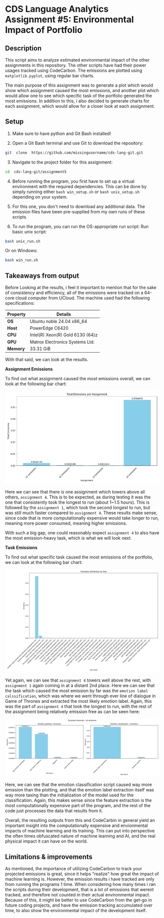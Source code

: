 # CDS Language Analytics Assignment #5: Environmental Impact of Portfolio

## Description
This script aims to analyze estimated environmental impact of the other assignments in this repository. The other scripts have had their power usages tracked using CodeCarbon. The emissions are plotted using `matplotlib.pyplot`, using regular bar charts.

The main purpose of this assignment was to generate a plot which would show which assignment caused the most emissions, and another plot which would allow one to see which specific task of the portfolio generated the most emissions. In addition to this, i also decided to generate charts for each assignment, which would allow for a closer look at each assignment.

## Setup

1. Make sure to have python and Git Bash installed!

2. Open a Git Bash terminal and use Git to download the repository:
```sh
git  clone  https://github.com/missingusername/cds-lang-git.git
```
3. Navigate to the project folder for this assignment:
```sh
cd  cds-lang-git/assignment5
```
4. Before running the program, you first have to set up a virtual environment with the required dependencies. This can be done by simply running either  `bash win_setup.sh`  or  `bash unix_setup.sh`  depending on your system.

5. For this one, you don't need to download any additional data. The emission files have been pre-supplied from my own runs of these scripts.

6. To run the program, you can run the OS-appropriate run script:
Run basic unix script:
```sh
bash unix_run.sh
```
Or on Windows:
```sh
bash win_run.sh
```

## Takeaways from output
Before Looking at the results, i feel it important to mention that for the sake of consistency and efficiency, all of the emissions were tracked on a 64-core cloud computer from UCloud. The machine used had the following specifications:

| **Property**  | **Details**                           |
|---------------|---------------------------------------|
| **OS**        | Ubuntu noble 24.04 x86_64             |
| **Host**      | PowerEdge C6420                       |
| **CPU**       | Intel(R) Xeon(R) Gold 6130 (64)z      |
| **GPU**       | Matrox Electronics Systems Ltd.       |
| **Memory**    | 33.31 GiB                             |

With that said, we can look at the results.

**Assignment Emissions**

To find out what assignment caused the most emissions overall, we can look at the following bar chart:

![Assignment Emissions](out/assignment_emissions.png)

Here we can see that there is one assignment which towers above all others, `assignment 4`. This is to be expected, as during testing it was the one that consistently took the longest to run (about 1~1.5 hours). This is followed by the `assignment 1`, which took the second longest to run, but was still much faster compared to `assignment 4`. These results make sense, since code that is more computationally expensive would take longer to run, meaning more power consumed, meaning higher emissions.

With such a big gap, one could reasonably expect `assignment 4` to also have the most emission-heavy task, which is what we will look next.

**Task Emissions**

To find out what specific task caused the most emissions of the portfolio, we can look at the following bar chart:

![Assignment Emissions](out/all_task_emissions.png)

Yet again, we can see that `assignment 4` towers well above the rest, with `assignment 1` again coming in at a distant 2nd place. Here we can see that the task which caused the most emission by far was the `emotion label calssification`, which was where we went through ever line of dialogue in Game of Thrones and extracted the most likely emotion label. Again, this was the part of `assignment 4` that took the longest to run, with the rest of the assignment being relatively emission free as can be seen here:

![Assignment 4 emissions](out/a4%20emissions_chart.png)

Here, we can see that the emotion classification script caused way more emission than the plotting, and that the emotion label extraction itself was way more taxing than the initialization of the model used for the classification. Again, this makes sense since the feature extraction is the most computationally expensive part of the program, and the rest of the code just processes the data that results from it.

Overall, the resulting outputs from this and CodeCarbin in general yield an important insight into the computationally expensive and envionmental impacts of machine learning and its training. This can put into perspective the often times obfuscated nature of machine learning and AI, and the real physical impact it can have on the world. 

## Limitations & improvements

As mentioned, the importance of utilizing CodeCarbon to track your projected emissions is great, since it helps "realize" how great the impact of machine learning is. However, the emission results i have tracked are only from running the programs 1 time. When considering how many times i ran the scripts during their development, that is a lot of emissions that werent tracked, and therefore not counted in their actual environmental impact. Because of this, it might be better to use CodeCarbon from the get-go in future coding projects, and have the emission tracking accumulated over time, to also show the environmental impact of the development itself.

